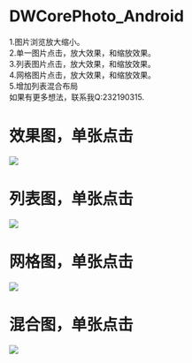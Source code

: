 # DWCorePhoto_Android
1.图片浏览放大缩小。<br />
2.单一图片点击，放大效果，和缩放效果。<br />
3.列表图片点击，放大效果，和缩放效果。<br />
4.网格图片点击，放大效果，和缩放效果。<br />
5.增加列表混合布局<br />
如果有更多想法，联系我Q:232190315.
# 效果图，单张点击
![](https://raw.githubusercontent.com/DavidWangTM/DWCorePhoto_Android/master/SinleShow.gif)
# 列表图，单张点击
![](https://raw.githubusercontent.com/DavidWangTM/DWCorePhoto_Android/master/ListShow.gif)
# 网格图，单张点击
![](https://raw.githubusercontent.com/DavidWangTM/DWCorePhoto_Android/master/GridShow.gif)
# 混合图，单张点击
![](https://raw.githubusercontent.com/DavidWangTM/DWCorePhoto_Android/master/MixShow.gif)
